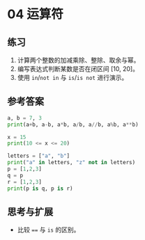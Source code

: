 # 04 运算符

## 练习
1) 计算两个整数的加减乘除、整除、取余与幂。
2) 编写表达式判断某数是否在闭区间 [10, 20]。
3) 使用 `in`/`not in` 与 `is`/`is not` 进行演示。

## 参考答案
```python
a, b = 7, 3
print(a+b, a-b, a*b, a/b, a//b, a%b, a**b)

x = 15
print(10 <= x <= 20)

letters = ["a", "b"]
print("a" in letters, "z" not in letters)
p = [1,2,3]
q = p
r = [1,2,3]
print(p is q, p is r)
```

## 思考与扩展
- 比较 `==` 与 `is` 的区别。
